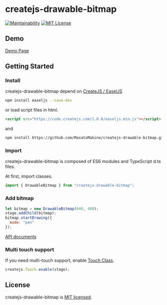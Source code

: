 # createjs-drawable-bitmap

[![Maintainability](https://api.codeclimate.com/v1/badges/f90aab522723c812411a/maintainability)](https://codeclimate.com/github/MasatoMakino/createjs-drawable-bitmap/maintainability)
[![MIT License](http://img.shields.io/badge/license-MIT-blue.svg?style=flat)](LICENSE)

## Demo

[Demo Page](https://masatomakino.github.io/createjs-drawable-bitmap/demo/index.html)

## Getting Started

### Install

createjs-drawable-bitmap depend on [CreateJS / EaselJS](https://github.com/CreateJS/EaselJS)

```bash
npm install easeljs --save-dev
```

or load script files in html.

```html
<script src="https://code.createjs.com/1.0.0/easeljs.min.js"></script>
```

and

```bash
npm install https://github.com/MasatoMakino/createjs-drawable-bitmap.git --save-dev
```

### Import

createjs-drawable-bitmap is composed of ES6 modules and TypeScript d.ts files.

At first, import classes.

```js
import { DrawableBitmap } from "createjs-drawable-bitmap";
```

### Add bitmap

```js
let bitmap = new DrawableBitmap(640, 480);
stage.addChild(bitmap);
bitmap.startDrawing({
  mode: "pen"
});
```

[API documents](https://masatomakino.github.io/createjs-drawable-bitmap/api/index.html)

### Multi touch support

If you need multi-touch support, enable [Touch Class](https://createjs.com/docs/easeljs/classes/Touch.html).

```js
createjs.Touch.enable(stage);
```


## License

createjs-drawable-bitmap is [MIT licensed](LICENSE).